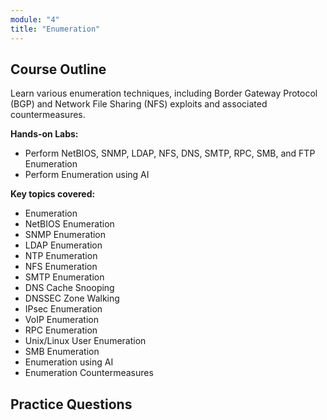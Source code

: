 ```yaml
---
module: "4"
title: "Enumeration"
---
```


<!-- # Module 4: Enumeration -->

## Course Outline

Learn various enumeration techniques, including Border Gateway Protocol (BGP) and Network File Sharing (NFS) exploits and associated countermeasures.

**Hands-on Labs:**

- Perform NetBIOS, SNMP, LDAP, NFS, DNS, SMTP, RPC, SMB, and FTP Enumeration
- Perform Enumeration using AI

**Key topics covered:**

- Enumeration
- NetBIOS Enumeration
- SNMP Enumeration
- LDAP Enumeration
- NTP Enumeration
- NFS Enumeration
- SMTP Enumeration
- DNS Cache Snooping
- DNSSEC Zone Walking
- IPsec Enumeration
- VoIP Enumeration
- RPC Enumeration
- Unix/Linux User Enumeration
- SMB Enumeration
- Enumeration using AI
- Enumeration Countermeasures

## Practice Questions

